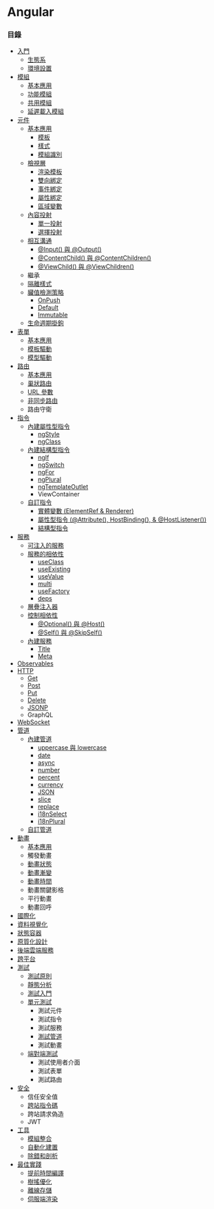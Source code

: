 # Angular

### 目錄
* [入門](https://github.com/Shyam-Chen/Big-Little-Books/blob/master/Angular/getting-started.md)
  * [生態系](https://github.com/Shyam-Chen/Big-Little-Books/blob/master/Angular/getting-started.md#生態系)
  * [環境設置](https://github.com/Shyam-Chen/Big-Little-Books/blob/master/Angular/getting-started.md#環境設置)
* [模組](https://github.com/Shyam-Chen/Big-Little-Books/blob/master/Angular/modules.md)
  * [基本應用](https://github.com/Shyam-Chen/Big-Little-Books/blob/master/Angular/modules.md#基本應用)
  * [功能模組](https://github.com/Shyam-Chen/Big-Little-Books/blob/master/Angular/modules.md#功能模組)
  * [共用模組](https://github.com/Shyam-Chen/Big-Little-Books/blob/master/Angular/modules.md#共用模組)
  * [延遲載入模組](https://github.com/Shyam-Chen/Big-Little-Books/blob/master/Angular/modules.md#共享模組)
* [元件](https://github.com/Shyam-Chen/Big-Little-Books/blob/master/Angular/components.md)
  * [基本應用](https://github.com/Shyam-Chen/Big-Little-Books/blob/master/Angular/components.md#基本應用)
    * [模板](https://github.com/Shyam-Chen/Big-Little-Books/blob/master/Angular/components.md#模板)
    * [樣式](https://github.com/Shyam-Chen/Big-Little-Books/blob/master/Angular/components.md#樣式)
    * [模組識別](https://github.com/Shyam-Chen/Big-Little-Books/blob/master/Angular/components.md#模組識別)
  * [檢視層](https://github.com/Shyam-Chen/Big-Little-Books/blob/master/Angular/components.md#檢視層)
    * [渲染模板](https://github.com/Shyam-Chen/Big-Little-Books/blob/master/Angular/components.md#渲染模板)
    * [雙向綁定](https://github.com/Shyam-Chen/Big-Little-Books/blob/master/Angular/components.md#雙向綁定)
    * [事件綁定](https://github.com/Shyam-Chen/Big-Little-Books/blob/master/Angular/components.md#事件綁定)
    * [屬性綁定](https://github.com/Shyam-Chen/Big-Little-Books/blob/master/Angular/components.md#屬性綁定)
    * [區域變數](https://github.com/Shyam-Chen/Big-Little-Books/blob/master/Angular/components.md#區域變數)
  * [內容投射](https://github.com/Shyam-Chen/Big-Little-Books/blob/master/Angular/components.md#內容投射)
    * [單一投射](https://github.com/Shyam-Chen/Big-Little-Books/blob/master/Angular/components.md#單一投射)
    * [選擇投射](https://github.com/Shyam-Chen/Big-Little-Books/blob/master/Angular/components.md#選擇投射)
  * [相互溝通](https://github.com/Shyam-Chen/Big-Little-Books/blob/master/Angular/components.md#相互溝通)
    * [@Input() 與 @Output()](https://github.com/Shyam-Chen/Big-Little-Books/blob/master/Angular/components.md#input-與-output)
    * [@ContentChild() 與 @ContentChildren()](https://github.com/Shyam-Chen/Big-Little-Books/blob/master/Angular/components.md#contentchild-與-contentchildren)
    * [@ViewChild() 與 @ViewChildren()](https://github.com/Shyam-Chen/Big-Little-Books/blob/master/Angular/components.md#viewchild-與-viewchildren)
  * 繼承
  * [隔離樣式](https://github.com/Shyam-Chen/Big-Little-Books/blob/master/Angular/components.md#隔離樣式)
  * [臟值檢測策略](https://github.com/Shyam-Chen/Big-Little-Books/blob/master/Angular/components.md#臟值檢測策略)
    * [OnPush](https://github.com/Shyam-Chen/Big-Little-Books/blob/master/Angular/components.md#onpush)
    * [Default](https://github.com/Shyam-Chen/Big-Little-Books/blob/master/Angular/components.md#default)
    * [Immutable](https://github.com/Shyam-Chen/Big-Little-Books/blob/master/Angular/components.md#immutable)
  * [生命週期掛鉤](https://github.com/Shyam-Chen/Big-Little-Books/blob/master/Angular/components.md#生命週期掛鉤)
* [表單](https://github.com/Shyam-Chen/Big-Little-Books/blob/master/Angular/forms.md)
  * [基本應用](https://github.com/Shyam-Chen/Big-Little-Books/blob/master/Angular/forms.md#基本應用)
  * [模板驅動](https://github.com/Shyam-Chen/Big-Little-Books/blob/master/Angular/forms.md#模板驅動)
  * [模型驅動](https://github.com/Shyam-Chen/Big-Little-Books/blob/master/Angular/forms.md#模型驅動)
* [路由](https://github.com/Shyam-Chen/Big-Little-Books/blob/master/Angular/routing.md)
  * [基本應用](https://github.com/Shyam-Chen/Big-Little-Books/blob/master/Angular/routing.md#基本應用)
  * [巢狀路由](https://github.com/Shyam-Chen/Big-Little-Books/blob/master/Angular/routing.md#巢狀路由)
  * [URL 參數](https://github.com/Shyam-Chen/Big-Little-Books/blob/master/Angular/routing.md#url-參數)
  * [非同步路由](https://github.com/Shyam-Chen/Big-Little-Books/blob/master/Angular/routing.md#非同步路由)
  * 路由守衛
* [指令](https://github.com/Shyam-Chen/Big-Little-Books/blob/master/Angular/directives.md)
  * [內建屬性型指令](https://github.com/Shyam-Chen/Big-Little-Books/blob/master/Angular/directives.md#內建屬性型指令)
    * [ngStyle](https://github.com/Shyam-Chen/Big-Little-Books/blob/master/Angular/directives.md#ng-style)
    * [ngClass](https://github.com/Shyam-Chen/Big-Little-Books/blob/master/Angular/directives.md#ng-class)
  * [內建結構型指令](https://github.com/Shyam-Chen/Big-Little-Books/blob/master/Angular/directives.md#內建結構型指令)
    * [ngIf](https://github.com/Shyam-Chen/Big-Little-Books/blob/master/Angular/directives.md#ng-if)
    * [ngSwitch](https://github.com/Shyam-Chen/Big-Little-Books/blob/master/Angular/directives.md#ng-switch)
    * [ngFor](https://github.com/Shyam-Chen/Big-Little-Books/blob/master/Angular/directives.md#ng-for)
    * [ngPlural](https://github.com/Shyam-Chen/Big-Little-Books/blob/master/Angular/directives.md#ng-plural)
    * [ngTemplateOutlet](https://github.com/Shyam-Chen/Big-Little-Books/blob/master/Angular/directives.md#ng-template-outlet)
    * ViewContainer
  * [自訂指令](https://github.com/Shyam-Chen/Big-Little-Books/blob/master/Angular/directives.md#自訂指令)
    * [實體變數 (ElementRef & Renderer)](https://github.com/Shyam-Chen/Big-Little-Books/blob/master/Angular/directives.md#實體變數)
    * [屬性型指令 (@Attribute(), HostBinding(), & @HostListener())](https://github.com/Shyam-Chen/Big-Little-Books/blob/master/Angular/directives.md#屬性型指令)
    * [結構型指令](https://github.com/Shyam-Chen/Big-Little-Books/blob/master/Angular/directives.md#結構型指令)
* [服務](https://github.com/Shyam-Chen/Big-Little-Books/blob/master/Angular/services.md)
  * [可注入的服務](https://github.com/Shyam-Chen/Big-Little-Books/blob/master/Angular/services.md#可注入的服務)
  * [服務的相依性](https://github.com/Shyam-Chen/Big-Little-Books/blob/master/Angular/services.md#服務的相依性)
    * [useClass](https://github.com/Shyam-Chen/Big-Little-Books/blob/master/Angular/services.md#useclass)
    * [useExisting](https://github.com/Shyam-Chen/Big-Little-Books/blob/master/Angular/services.md#useexisting)
    * [useValue](https://github.com/Shyam-Chen/Big-Little-Books/blob/master/Angular/services.md#usevalue)
    * [multi](https://github.com/Shyam-Chen/Big-Little-Books/blob/master/Angular/services.md#multi)
    * [useFactory](https://github.com/Shyam-Chen/Big-Little-Books/blob/master/Angular/services.md#usefactory)
    * [deps](https://github.com/Shyam-Chen/Big-Little-Books/blob/master/Angular/services.md#deps)
  * [層疊注入器](https://github.com/Shyam-Chen/Big-Little-Books/blob/master/Angular/services.md#層疊注入器)
  * [控制相依性](https://github.com/Shyam-Chen/Big-Little-Books/blob/master/Angular/services.md#控制相依性)
    * [@Optional() 與 @Host()](https://github.com/Shyam-Chen/Big-Little-Books/blob/master/Angular/services.md#optional-與-host)
    * [@Self() 與 @SkipSelf()](https://github.com/Shyam-Chen/Big-Little-Books/blob/master/Angular/services.md#self-與-skipself)
  * [內建服務](https://github.com/Shyam-Chen/Big-Little-Books/blob/master/Angular/services.md#內建服務)
    * [Title](https://github.com/Shyam-Chen/Big-Little-Books/blob/master/Angular/services.md#title)
    * [Meta](https://github.com/Shyam-Chen/Big-Little-Books/blob/master/Angular/services.md#meta)
* [Observables](https://github.com/Shyam-Chen/Big-Little-Books/blob/master/Angular/observables.md)
* [HTTP](https://github.com/Shyam-Chen/Big-Little-Books/blob/master/Angular/http.md)
  * [Get](https://github.com/Shyam-Chen/Big-Little-Books/blob/master/Angular/http.md#get)
  * [Post](https://github.com/Shyam-Chen/Big-Little-Books/blob/master/Angular/http.md#post)
  * [Put](https://github.com/Shyam-Chen/Big-Little-Books/blob/master/Angular/http.md#put)
  * [Delete](https://github.com/Shyam-Chen/Big-Little-Books/blob/master/Angular/http.md#delete)
  * [JSONP](https://github.com/Shyam-Chen/Big-Little-Books/blob/master/Angular/http.md#jsonp)
  * GraphQL
* [WebSocket](https://github.com/Shyam-Chen/Big-Little-Books/blob/master/Angular/websocket.md)
* [管道](https://github.com/Shyam-Chen/Big-Little-Books/blob/master/Angular/pipes.md)
  * [內建管道](https://github.com/Shyam-Chen/Big-Little-Books/blob/master/Angular/pipes.md#內建管道)
    * [uppercase 與 lowercase](https://github.com/Shyam-Chen/Big-Little-Books/blob/master/Angular/pipes.md#大小寫)
    * [date](https://github.com/Shyam-Chen/Big-Little-Books/blob/master/Angular/pipes.md#日期)
    * [async](https://github.com/Shyam-Chen/Big-Little-Books/blob/master/Angular/pipes.md#非同步)
    * [number](https://github.com/Shyam-Chen/Big-Little-Books/blob/master/Angular/pipes.md#數值-十進制)
    * [percent](https://github.com/Shyam-Chen/Big-Little-Books/blob/master/Angular/pipes.md#百分率)
    * [currency](https://github.com/Shyam-Chen/Big-Little-Books/blob/master/Angular/pipes.md#貨幣)
    * [JSON](https://github.com/Shyam-Chen/Big-Little-Books/blob/master/Angular/pipes.md#json)
    * [slice](https://github.com/Shyam-Chen/Big-Little-Books/blob/master/Angular/pipes.md#裁切)
    * [replace](https://github.com/Shyam-Chen/Big-Little-Books/blob/master/Angular/pipes.md#替換)
    * [i18nSelect](https://github.com/Shyam-Chen/Big-Little-Books/blob/master/Angular/pipes.md#選擇)
    * [i18nPlural](https://github.com/Shyam-Chen/Big-Little-Books/blob/master/Angular/pipes.md#複數)
  * [自訂管道](https://github.com/Shyam-Chen/Big-Little-Books/blob/master/Angular/pipes.md#自訂管道)
* [動畫](https://github.com/Shyam-Chen/Big-Little-Books/blob/master/Angular/animations.md)
  * [基本應用](https://github.com/Shyam-Chen/Big-Little-Books/blob/master/Angular/animations.md#基本應用)
  * 觸發動畫
  * [動畫狀態](https://github.com/Shyam-Chen/Big-Little-Books/blob/master/Angular/animations.md#動畫狀態)
  * [動畫漸變](https://github.com/Shyam-Chen/Big-Little-Books/blob/master/Angular/animations.md#動畫漸變)
  * [動畫時間](https://github.com/Shyam-Chen/Big-Little-Books/blob/master/Angular/animations.md#動畫時間)
  * 動畫關鍵影格
  * 平行動畫
  * 動畫回呼
* [國際化](https://github.com/Shyam-Chen/Big-Little-Books/blob/master/Angular/internationalization.md)
* [資料視覺化](https://github.com/Shyam-Chen/Big-Little-Books/blob/master/Angular/data-visualization.md)
* [狀態容器](https://github.com/Shyam-Chen/Big-Little-Books/blob/master/Angular/state-container.md)
* [原質化設計](https://github.com/Shyam-Chen/Big-Little-Books/blob/master/Angular/material.md)
* [後端雲端服務](https://github.com/Shyam-Chen/Big-Little-Books/blob/master/Angular/firebase.md)
* [跨平台](https://github.com/Shyam-Chen/Big-Little-Books/blob/master/Angular/cross-platform.md)
* [測試](https://github.com/Shyam-Chen/Big-Little-Books/blob/master/Angular/testing.md)
  * [測試原則](https://github.com/Shyam-Chen/Big-Little-Books/blob/master/Angular/testing.md#測試原則)
  * [靜態分析](https://github.com/Shyam-Chen/Big-Little-Books/blob/master/Angular/testing.md#靜態分析)
  * [測試入門](https://github.com/Shyam-Chen/Big-Little-Books/blob/master/Angular/testing.md#測試入門)
  * [單元測試](https://github.com/Shyam-Chen/Big-Little-Books/blob/master/Angular/testing.md#單元測試)
    * 測試元件
    * 測試指令
    * 測試服務
    * [測試管道](https://github.com/Shyam-Chen/Big-Little-Books/blob/master/Angular/testing.md#測試管道)
    * 測試動畫
  * [端對端測試](https://github.com/Shyam-Chen/Big-Little-Books/blob/master/Angular/testing.md#端對端測試)
    * 測試使用者介面
    * 測試表單
    * 測試路由
* [安全](https://github.com/Shyam-Chen/Big-Little-Books/blob/master/Angular/security.md)
  * 信任安全值
  * [跨站指令碼](https://github.com/Shyam-Chen/Big-Little-Books/blob/master/Angular/security.md#跨站指令碼)
  * 跨站請求偽造
  * JWT
* [工具](https://github.com/Shyam-Chen/Big-Little-Books/blob/master/Angular/tools.md)
  * [模組整合](https://github.com/Shyam-Chen/Big-Little-Books/blob/master/Angular/tools.md#模組整合)
  * [自動化建置](https://github.com/Shyam-Chen/Big-Little-Books/blob/master/Angular/tools.md#自動化建置)
  * [除錯和剖析](https://github.com/Shyam-Chen/Big-Little-Books/blob/master/Angular/tools.md#除錯和剖析)
* [最佳實踐](https://github.com/Shyam-Chen/Big-Little-Books/blob/master/Angular/best-practices.md)
  * [提前時間編譯](https://github.com/Shyam-Chen/Big-Little-Books/blob/master/Angular/best-practices.md#提前時間編譯)
  * [樹搖優化](https://github.com/Shyam-Chen/Big-Little-Books/blob/master/Angular/best-practices.md#樹搖優化)
  * [離線存儲](https://github.com/Shyam-Chen/Big-Little-Books/blob/master/Angular/best-practices.md#離線存儲)
  * [伺服端渲染](https://github.com/Shyam-Chen/Big-Little-Books/blob/master/Angular/best-practices.md#伺服端渲染)
